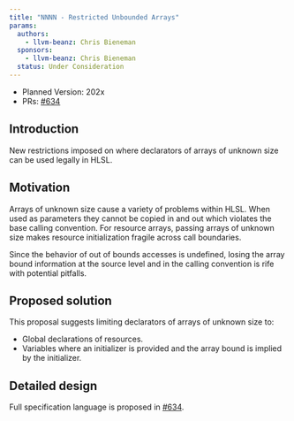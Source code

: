 ```yaml
---
title: "NNNN - Restricted Unbounded Arrays"
params:
  authors:
    - llvm-beanz: Chris Bieneman
  sponsors:
    - llvm-beanz: Chris Bieneman
  status: Under Consideration
---
```


* Planned Version: 202x
* PRs: [#634](https://github.com/microsoft/hlsl-specs/pull/634)

## Introduction

New restrictions imposed on where declarators of arrays of unknown size can be
used legally in HLSL.

## Motivation

Arrays of unknown size cause a variety of problems within HLSL. When used as
parameters they cannot be copied in and out which violates the base calling
convention. For resource arrays, passing arrays of unknown size makes resource
initialization fragile across call boundaries.

Since the behavior of out of bounds accesses is undefined, losing the array
bound information at the source level and in the calling convention is rife with
potential pitfalls.

## Proposed solution

This proposal suggests limiting declarators of arrays of unknown size to:
* Global declarations of resources.
* Variables where an initializer is provided and the array bound is implied by
  the initializer.

## Detailed design

Full specification language is proposed in [#634](https://github.com/microsoft/hlsl-specs/pull/634).
